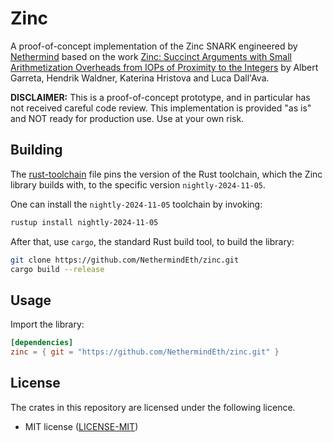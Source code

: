 # Zinc

A proof-of-concept implementation of the Zinc SNARK engineered by [Nethermind](https://nethermind.io) based on the work
[Zinc: Succinct Arguments with Small Arithmetization Overheads from IOPs of Proximity to the Integers](https://eprint.iacr.org/2025/316) by Albert Garreta, Hendrik Waldner, Katerina Hristova and Luca Dall'Ava.

**DISCLAIMER:** This is a proof-of-concept prototype, and in particular has not received careful code review. This implementation is provided "as is" and NOT ready for production use. Use at your own risk.

## Building

The [rust-toolchain](https://github.com/NethermindEth/zinc/blob/main/rust-toolchain) file pins the version of the Rust toolchain, which the Zinc library builds with, to the specific version `nightly-2024-11-05`.

One can install the `nightly-2024-11-05` toolchain by invoking:
```bash
rustup install nightly-2024-11-05
```

After that, use `cargo`, the standard Rust build tool, to build the library:

```bash
git clone https://github.com/NethermindEth/zinc.git
cargo build --release
```

## Usage
Import the library:
```toml
[dependencies]
zinc = { git = "https://github.com/NethermindEth/zinc.git" }
```

## License
The crates in this repository are licensed under the following licence.

* MIT license ([LICENSE-MIT](LICENSE-MIT))
